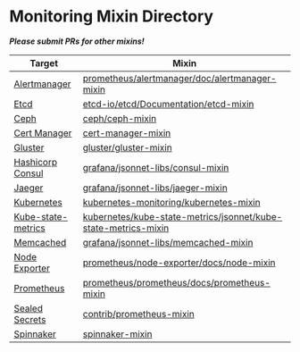 # Monitoring Mixin Directory

***Please submit PRs for other mixins!***

| Target | Mixin |
|--------|-------|
| [Alertmanager](https://github.com/prometheus/alertmanager) | [prometheus/alertmanager/doc/alertmanager-mixin](https://github.com/prometheus/alertmanager/tree/master/doc/alertmanager-mixin) |
| [Etcd](https://coreos.com/etcd/) | [etcd-io/etcd/Documentation/etcd-mixin](https://github.com/etcd-io/etcd/tree/master/Documentation/etcd-mixin) |
| [Ceph](https://ceph.com/) | [ceph/ceph-mixin](https://github.com/ceph/ceph-mixins) |
| [Cert Manager](https://gitlab.com/uneeq-oss/cert-manager-mixin) | [cert-manager-mixin](https://gitlab.com/uneeq-oss/cert-manager-mixin) |
| [Gluster](https://redhatstorage.redhat.com/products/glusterfs/) | [gluster/gluster-mixin](https://github.com/gluster/gluster-mixins) |
| [Hashicorp Consul](https://www.consul.io/) | [grafana/jsonnet-libs/consul-mixin](https://github.com/grafana/jsonnet-libs/tree/master/consul-mixin) |
| [Jaeger](https://www.jaegertracing.io/) | [grafana/jsonnet-libs/jaeger-mixin](https://github.com/grafana/jsonnet-libs/tree/master/jaeger-mixin) |
| [Kubernetes](https://kubernetes.io/) | [kubernetes-monitoring/kubernetes-mixin](https://github.com/kubernetes-monitoring/kubernetes-mixin) |
| [Kube-state-metrics](https://github.com/kubernetes/kube-state-metrics) | [kubernetes/kube-state-metrics/jsonnet/kube-state-metrics-mixin](https://github.com/kubernetes/kube-state-metrics/tree/master/jsonnet/kube-state-metrics-mixin) |
| [Memcached](https://memcached.org/) | [grafana/jsonnet-libs/memcached-mixin](https://github.com/grafana/jsonnet-libs/tree/master/memcached-mixin) |
| [Node Exporter](https://github.com/prometheus/node_exporter) | [prometheus/node-exporter/docs/node-mixin](https://github.com/prometheus/node_exporter/tree/master/docs/node-mixin) |
| [Prometheus](https://prometheus.io) | [prometheus/prometheus/docs/prometheus-mixin](https://github.com/prometheus/prometheus/tree/master/documentation/prometheus-mixin) |
| [Sealed Secrets](https://github.com/bitnami-labs/sealed-secrets) | [contrib/prometheus-mixin](https://github.com/bitnami-labs/sealed-secrets/tree/master/contrib/prometheus-mixin) |
| [Spinnaker](https://gitlab.com/uneeq-oss/spinnaker-mixin) | [spinnaker-mixin](https://gitlab.com/uneeq-oss/spinnaker-mixin) |
